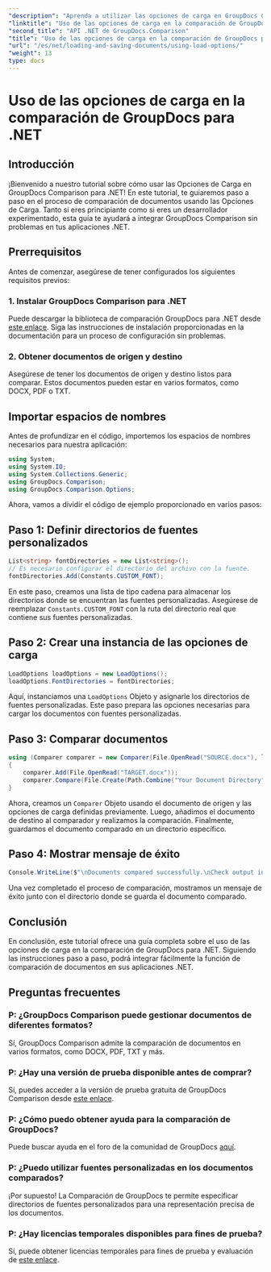 ```yaml
---
"description": "Aprenda a utilizar las opciones de carga en GroupDocs Comparison for .NET para comparar documentos con fuentes personalizadas sin problemas."
"linktitle": "Uso de las opciones de carga en la comparación de GroupDocs para .NET"
"second_title": "API .NET de GroupDocs.Comparison"
"title": "Uso de las opciones de carga en la comparación de GroupDocs para .NET"
"url": "/es/net/loading-and-saving-documents/using-load-options/"
"weight": 13
type: docs
---
```

# Uso de las opciones de carga en la comparación de GroupDocs para .NET

## Introducción
¡Bienvenido a nuestro tutorial sobre cómo usar las Opciones de Carga en GroupDocs Comparison para .NET! En este tutorial, te guiaremos paso a paso en el proceso de comparación de documentos usando las Opciones de Carga. Tanto si eres principiante como si eres un desarrollador experimentado, esta guía te ayudará a integrar GroupDocs Comparison sin problemas en tus aplicaciones .NET.
## Prerrequisitos
Antes de comenzar, asegúrese de tener configurados los siguientes requisitos previos:
### 1. Instalar GroupDocs Comparison para .NET
Puede descargar la biblioteca de comparación GroupDocs para .NET desde [este enlace](https://releases.groupdocs.com/comparison/net/). Siga las instrucciones de instalación proporcionadas en la documentación para un proceso de configuración sin problemas.
### 2. Obtener documentos de origen y destino
Asegúrese de tener los documentos de origen y destino listos para comparar. Estos documentos pueden estar en varios formatos, como DOCX, PDF o TXT.
## Importar espacios de nombres
Antes de profundizar en el código, importemos los espacios de nombres necesarios para nuestra aplicación:
```csharp
using System;
using System.IO;
using System.Collections.Generic;
using GroupDocs.Comparison;
using GroupDocs.Comparison.Options;
```
Ahora, vamos a dividir el código de ejemplo proporcionado en varios pasos:
## Paso 1: Definir directorios de fuentes personalizados
```csharp
List<string> fontDirectories = new List<string>();
// Es necesario configurar el directorio del archivo con la fuente.
fontDirectories.Add(Constants.CUSTOM_FONT);
```
En este paso, creamos una lista de tipo cadena para almacenar los directorios donde se encuentran las fuentes personalizadas. Asegúrese de reemplazar `Constants.CUSTOM_FONT` con la ruta del directorio real que contiene sus fuentes personalizadas.
## Paso 2: Crear una instancia de las opciones de carga
```csharp
LoadOptions loadOptions = new LoadOptions();
loadOptions.FontDirectories = fontDirectories;
```
Aquí, instanciamos una `LoadOptions` Objeto y asignarle los directorios de fuentes personalizadas. Este paso prepara las opciones necesarias para cargar los documentos con fuentes personalizadas.
## Paso 3: Comparar documentos
```csharp
using (Comparer comparer = new Comparer(File.OpenRead("SOURCE.docx"), loadOptions))
{
    comparer.Add(File.OpenRead("TARGET.docx"));
    comparer.Compare(File.Create(Path.Combine("Your Document Directory", "RESULT.docx")));
}
```
Ahora, creamos un `Comparer` Objeto usando el documento de origen y las opciones de carga definidas previamente. Luego, añadimos el documento de destino al comparador y realizamos la comparación. Finalmente, guardamos el documento comparado en un directorio específico.
## Paso 4: Mostrar mensaje de éxito
```csharp
Console.WriteLine($"\nDocuments compared successfully.\nCheck output in {Directory.GetCurrentDirectory()}.");
```
Una vez completado el proceso de comparación, mostramos un mensaje de éxito junto con el directorio donde se guarda el documento comparado.
## Conclusión
En conclusión, este tutorial ofrece una guía completa sobre el uso de las opciones de carga en la comparación de GroupDocs para .NET. Siguiendo las instrucciones paso a paso, podrá integrar fácilmente la función de comparación de documentos en sus aplicaciones .NET.
## Preguntas frecuentes
### P: ¿GroupDocs Comparison puede gestionar documentos de diferentes formatos?
Sí, GroupDocs Comparison admite la comparación de documentos en varios formatos, como DOCX, PDF, TXT y más.
### P: ¿Hay una versión de prueba disponible antes de comprar?
Sí, puedes acceder a la versión de prueba gratuita de GroupDocs Comparison desde [este enlace](https://releases.groupdocs.com/).
### P: ¿Cómo puedo obtener ayuda para la comparación de GroupDocs?
Puede buscar ayuda en el foro de la comunidad de GroupDocs [aquí](https://forum.groupdocs.com/c/comparison/12).
### P: ¿Puedo utilizar fuentes personalizadas en los documentos comparados?
¡Por supuesto! La Comparación de GroupDocs te permite especificar directorios de fuentes personalizados para una representación precisa de los documentos.
### P: ¿Hay licencias temporales disponibles para fines de prueba?
Sí, puede obtener licencias temporales para fines de prueba y evaluación de [este enlace](https://purchase.groupdocs.com/temporary-license/).